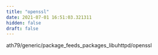```yaml
---
title: "openssl"
date: 2021-07-01 16:51:03.321311
hidden: false
draft: false
---
```


ath79/generic/package_feeds_packages_libuhttpd/openssl

